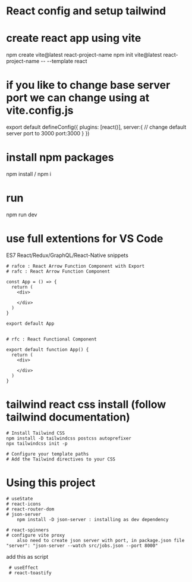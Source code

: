 # React config and setup tailwind

# create react app using vite
  npm create vite@latest react-project-name
  npm init vite@latest react-project-name -- --template     react

# if you like to change base server port we can change using at vite.config.js

export default defineConfig({
  plugins: [react()],
  server:{ // change default server port to 3000
    port:3000
  }
})

# install npm packages
npm install / npm i

# run
npm run dev

# use full extentions for VS Code
ES7 React/Redux/GraphQL/React-Native snippets

    # rafce : React Arrow Function Component with Export
    # rafc : React Arrow Function Component

    const App = () => {
      return (
        <div>
      
        </div>
      )
    }

    export default App

  
    # rfc : React Functional Component

    export default function App() {
      return (
        <div>
      
        </div>
      )
    }

# tailwind react css install (follow tailwind documentation)

    # Install Tailwind CSS
    npm install -D tailwindcss postcss autoprefixer
    npx tailwindcss init -p
  
    # Configure your template paths
    # Add the Tailwind directives to your CSS

# Using this project 

    # useState
    # react-icons
    # react-router-dom
    # json-server
        npm install -D json-server : installing as dev dependency

    # react-spinners
    # configure vite proxy
        also need to create json server with port, in package.json file     "server": "json-server --watch src/jobs.json --port 8000"
 add this as script

     # useEffect
     # react-toastify
     
       

